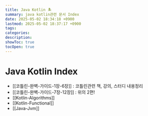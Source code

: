 ```yaml
---
title: Java Kotlin 🏝️
summary: java kotlin관련 문서 Index
date: 2025-05-02 18:34:18 +0900
lastmod: 2025-05-02 18:37:17 +0900
tags: 
categories: 
description: 
showToc: true
tocOpen: true
---
```


# Java Kotlin Index

- [[코틀린-완벽-가이드-1장-6장]] : 코틀린관련 책, 강의, 스터디 내용정리
- [[코틀린-완벽-가이드-7장-12장]] : 위의 2편!
- [[Kotlin-Algorithms]]
- [[Kotlin-Functional]]
- [[Java-Jvm]]
